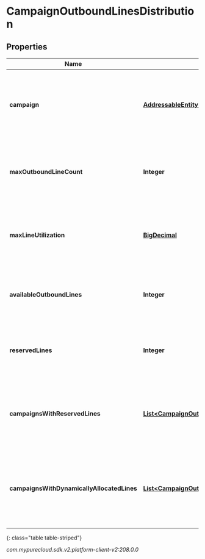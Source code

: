 # CampaignOutboundLinesDistribution


## Properties

| Name | Type | Description | Notes |
| ------------ | ------------- | ------------- | ------------- |
| **campaign** | [**AddressableEntityRef**](AddressableEntityRef) | The Campaign for which dialing group distribution information was requested |  [optional] |
| **maxOutboundLineCount** | **Integer** | Maximum outbound calls that can be placed for Campaign's Edge Group or Site |  [optional] |
| **maxLineUtilization** | [**BigDecimal**](BigDecimal) | Maximum ratio of dialer calls to Campaign's Edge Group or Site capacity |  [optional] |
| **availableOutboundLines** | **Integer** | Number of available outbound lines in Campaign's Edge Group or Site |  [optional] |
| **reservedLines** | **Integer** | Number of reserved outbound lines in Campaign's Edge Group or Site |  [optional] |
| **campaignsWithReservedLines** | [**List&lt;CampaignOutboundLinesReservation&gt;**](CampaignOutboundLinesReservation) | Information about campaigns with reserving lines in Campaign's Edge Group or Site |  [optional] |
| **campaignsWithDynamicallyAllocatedLines** | [**List&lt;CampaignOutboundLinesAllocation&gt;**](CampaignOutboundLinesAllocation) | Information about campaigns using dynamic lines allocation in Campaign's Edge Group or Site |  [optional] |
{: class="table table-striped"}




_com.mypurecloud.sdk.v2:platform-client-v2:208.0.0_
